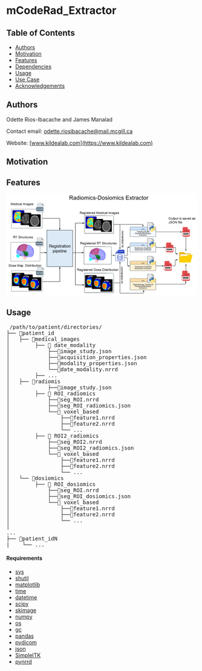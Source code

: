 # mCodeRad_Extractor
## Table of Contents
  *  [Authors](#Authors)
  *  [Motivation](#Motivation)
  *  [Features](#Features)
  *  [Dependencies](#Dependencies)
  *  [Usage](#Usage)
  *  [Use Case](#UseCase)
  *  [Acknowledgements](#Acknowledgments)
## Authors
Odette Rios-Ibacache and James Manalad

Contact email: <a href="mailto:odette.riosibacache@mail.mcgill.ca">odette.riosibacache@mail.mcgill.ca</a>

Website:  [www.kildealab.com](https://www.kildealab.com) 

## Motivation
## Features
![Optional Text](diagram.png)

    
## Usage

<pre> /path/to/patient/directories/ 
├── 📁patient_id
│   ├── 📁medical_images
│        ├── 📁 date_modality
│            ├──📄image_study.json
│            ├──📄acquisition_properties.json
│            ├──📄modality_properties.json 
│            └──📄date_modality.nrrd 
│        ├── ... 
│   ├── 📁radiomis
│            ├──📄image_study.json
│        ├── 📁 ROI_radiomics
│            ├──📄seg_ROI.nrrd
│            ├──📄seg_ROI_radiomics.json
│            └──📁 voxel_based
│                ├──📄feature1.nrrd
│                ├──📄feature2.nrrd
│                └── ... 
│        ├── 📁 ROI2_radiomics
│            ├──📄seg_ROI2.nrrd
│            ├──📄seg_ROI2_radiomics.json
│            └──📁 voxel_based
│                ├──📄feature1.nrrd
│                ├──📄feature2.nrrd
│                └── ... 
│   └── 📁dosiomics
│        ├── 📁 ROI_dosiomics
│            ├──📄seg_ROI.nrrd
│            ├──📄seg_ROI_dosiomics.json
│            └──📁 voxel_based
│                ├──📄feature1.nrrd
│                ├──📄feature2.nrrd
│                └── ... 
│ 
...
├── 📁patient_idN
|    └── ...
</pre>

#### Requirements
  *  [sys](https://docs.python.org/3/library/sys.html)
  *  [shutil](https://docs.python.org/3/library/shutil.html)
  *  [matplotlib](https://matplotlib.org/)
  *  [time](https://docs.python.org/3/library/time.html)
  *  [datetime](https://docs.python.org/3/library/datetime.html)
  *  [scipy](https://scipy.org/)
  *  [skimage](https://scikit-image.org/)
  *  [numpy](https://numpy.org/)
  *  [os](https://docs.python.org/3/library/os.html)
  *  [gc](https://docs.python.org/3/library/gc.html)
  *  [pandas](https://pandas.pydata.org/)
  *  [pydicom](https://pydicom.github.io/pydicom/stable/)
  *  [json](https://docs.python.org/3/library/json.html)
  *  [SimpleITK](https://docs.python.org/3/library/json.html)
  *  [pynrrd](https://pynrrd.readthedocs.io/en/stable/index.html#)
